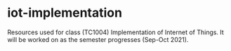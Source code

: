 # iot-implementation
Resources used for class (TC1004) Implementation of Internet of Things.
It will be worked on as the semester progresses (Sep-Oct 2021).
